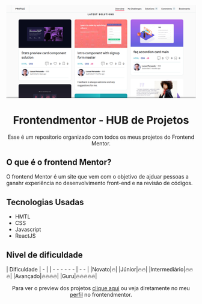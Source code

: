 <p align="center">
<img src="./docs/images/main.png" alt="screenshot do perfil de projetos no Frontendmentor">
</p>
<h1 align="center">Frontendmentor - HUB de Projetos</h1>

<p align="center">
Esse é um repositorio organizado com todos os meus projetos do Frontend Mentor.
</p>

## O que é o frontend Mentor?

O frontend Mentor é um site que vem com o objetivo de ajduar pessoas a ganahr experiência
no desenvolvimento front-end e na revisão de códigos.

## Tecnologias Usadas

- HMTL
- CSS
- Javascript
- ReactJS

## Nivel de dificuldade

| Dificuldade | - |
| - - - - - - | - - |
|Novato|🔥|
|Júnior|🔥🔥|
|Intermediário|🔥🔥🔥|
|Avançado|🔥🔥🔥🔥|
|Guru|🔥🔥🔥🔥🔥|

<p align="center">Para ver o preview dos projetos <a href="https://lucasfernandodev.github.io/frontendmentor/">clique aqui</a> ou veja diretamente no meu <a href="https://www.frontendmentor.io/profile/lucasfernandodev">perfil</a> no frontendmentor.</p>